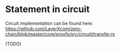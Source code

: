 # Statement in circuit

Circuit implementation can be found here: https://github.com/LayerXcom/zero-chain/blob/master/core/proofs/src/circuit/transfer.rs

(TODO)
